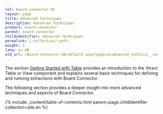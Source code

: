 ```yaml
---
ref: board-connector-05
layout: page
title: Advanced Techniques
description: Advanced Techniques
product: board-connector
parent: board-connector
childidentifier: advanced-techniques
permalink: /:collection/:path
weight: 5
lang: en_GB
old_url: /Board-Connector-EN/default.aspx?pageid=advanced_technics__variables_and_logging
---
```


The section [Getting Started with Table](./getting-started) provides an introduction to the Xtract Table or View component and explains several basic techniques for defining and running extractions with Board Connector. 

The following section provides a deeper insight into more advanced techniques and aspects of Board Connector.<br>

{% include _content/table-of-contents.html parent=page.childidentifier collection=site.en %}

